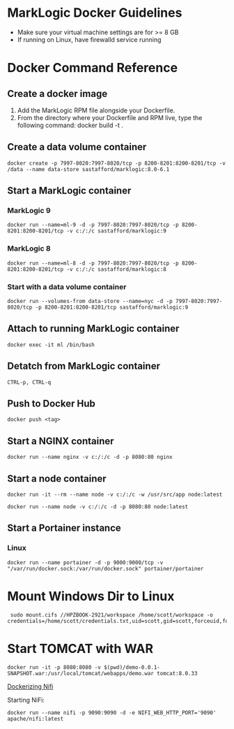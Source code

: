 # MarkLogic Docker Guidelines
 
 * Make sure your virtual machine settings are for >= 8 GB
 * If running on Linux, have firewalld service running

# Docker Command Reference

## Create a docker image

1. Add the MarkLogic RPM file alongside your Dockerfile.  
2. From the directory where your Dockerfile and RPM live, type the following command: docker build -t <tag> .

## Create a data volume container

    docker create -p 7997-8020:7997-8020/tcp -p 8200-8201:8200-8201/tcp -v /data --name data-store sastafford/marklogic:8.0-6.1

## Start a MarkLogic container

### MarkLogic 9

    docker run --name=ml-9 -d -p 7997-8020:7997-8020/tcp -p 8200-8201:8200-8201/tcp -v c:/:/c sastafford/marklogic:9

### MarkLogic 8

    docker run --name=ml-8 -d -p 7997-8020:7997-8020/tcp -p 8200-8201:8200-8201/tcp -v c:/:/c sastafford/marklogic:8

### Start with a data volume container

    docker run --volumes-from data-store --name=nyc -d -p 7997-8020:7997-8020/tcp -p 8200-8201:8200-8201/tcp sastafford/marklogic:9

## Attach to running MarkLogic container
    docker exec -it ml /bin/bash

## Detatch from MarkLogic container
    CTRL-p, CTRL-q

## Push to Docker Hub
    docker push <tag>

## Start a NGINX container

    docker run --name nginx -v c:/:/c -d -p 8080:80 nginx

## Start a node container
    docker run -it --rm --name node -v c:/:/c -w /usr/src/app node:latest

    docker run --name node -v c:/:/c -d -p 8080:80 node:latest

## Start a Portainer instance

### Linux
    docker run --name portainer -d -p 9000:9000/tcp -v "/var/run/docker.sock:/var/run/docker.sock" portainer/portainer


# Mount Windows Dir to Linux
     sudo mount.cifs //HPZBOOK-2921/workspace /home/scott/workspace -o credentials=/home/scott/credentials.txt,uid=scott,gid=scott,forceuid,forcegid

# Start TOMCAT with WAR
    docker run -it -p 8080:8080 -v $(pwd)/demo-0.0.1-SNAPSHOT.war:/usr/local/tomcat/webapps/demo.war tomcat:8.0.33

[Dockerizing Nifi](https://www.bmtrealitystudios.com/dockerising-nifi/)

Starting NiFi: 

    docker run --name nifi -p 9090:9090 -d -e NIFI_WEB_HTTP_PORT='9090' apache/nifi:latest

